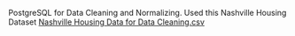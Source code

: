 PostgreSQL for Data Cleaning and Normalizing.
Used this Nashville Housing Dataset [Nashville Housing Data for Data Cleaning.csv](https://github.com/LiubouNY/PostgreSQL_Data_Cleaning_and_standardizing/files/15444197/Nashville.Housing.Data.for.Data.Cleaning.csv)
